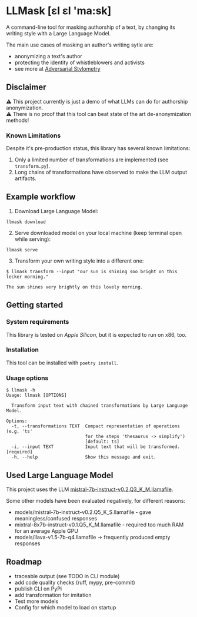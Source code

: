 # LLMask [ɛl ɛl 'ma:sk]

A command-line tool for masking authorship of a text,
by changing its writing style with a Large Language Model.

The main use cases of masking an author's writing sytle are:

* anonymizing a text's author
* protecting the identity of whistleblowers and activists
* see more at [Adversarial Stylometry](https://en.wikipedia.org/wiki/Adversarial_stylometry)

## Disclaimer

⚠️ This project currently is just a demo of what LLMs can do for authorship anonymization.<br>
⚠️ There is no proof that this tool can beat state of the art de-anonymization methods!

### Known Limitations

Despite it's pre-production status, this library has several known limitations:

1. Only a limited number of transformations are implemented (see `transform.py`).
2. Long chains of transformations have observed to make the LLM output artifacts.

## Example workflow

1. Download Large Language Model:

```
llmask download
```

2. Serve downloaded model on your local machine (keep terminal open while serving):

```
llmask serve
```

3. Transform your own writing style into a different one:

```
$ llmask transform --input "our sun is shining soo bright on this lecker morning."

The sun shines very brightly on this lovely morning.
```

## Getting started
### System requirements

This library is tested on *Apple Silicon*, but it is expected to run on x86, too.

### Installation

This tool can be installed with `poetry install`.

### Usage options

```
$ llmask -h
Usage: llmask [OPTIONS]

  Transform input text with chained transformations by Large Language Model.

Options:
  -t, --transformations TEXT  Compact representation of operations (e.g. 'ts'
                              for the steps 'thesaurus -> simplify')
                              [default: ts]
  -i, --input TEXT            Input text that will be transformed.  [required]
  -h, --help                  Show this message and exit.
```

## Used Large Language Model

This project uses the LLM [mistral-7b-instruct-v0.2.Q3_K_M.llamafile](https://huggingface.co/jartine/Mistral-7B-Instruct-v0.2-llamafile).

Some other models have been evaluated negatively, for different reasons:
* models/mistral-7b-instruct-v0.2.Q5_K_S.llamafile - gave meaningless/confused responses
* mixtral-8x7b-instruct-v0.1.Q5_K_M.llamafile - required too much RAM for an average Apple GPU
* models/llava-v1.5-7b-q4.llamafile -> frequently produced empty responses

## Roadmap
* traceable output (see TODO in CLI module)
* add code quality checks (ruff, mypy, pre-commit)
* publish CLI on PyPi
* add transformation for imitation
* Test more models
* Config for which model to load on startup
